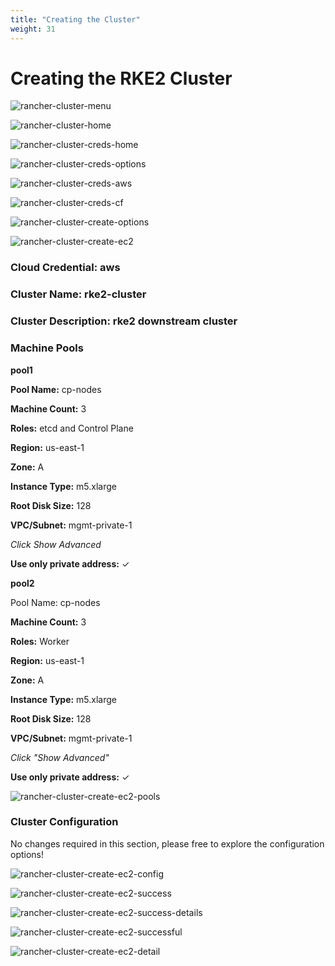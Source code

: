 ```yaml
---
title: "Creating the Cluster"
weight: 31
---
```


# Creating the RKE2 Cluster

![rancher-cluster-menu](/static/images/content/31-cluster-menu.png)

![rancher-cluster-home](/static/images/content/31-cluster-home.png)


![rancher-cluster-creds-home](/static/images/content/31-cluster-creds-home.png)

![rancher-cluster-creds-options](/static/images/content/31-cluster-creds-options.png)

![rancher-cluster-creds-aws](/static/images/content/31-cluster-creds-aws.png)

![rancher-cluster-creds-cf](/static/images/content/31-cluster-creds-cf.png)


![rancher-cluster-create-options](/static/images/content/31-cluster-create-options.png)

![rancher-cluster-create-ec2](/static/images/content/31-cluster-create-ec2.png)


### **Cloud Credential:** aws

### **Cluster Name:** rke2-cluster

### **Cluster Description:** rke2 downstream cluster


### **Machine Pools**

**pool1**

**Pool Name:** cp-nodes

**Machine Count:** 3

**Roles:** etcd and Control Plane

**Region:** us-east-1

**Zone:** A

**Instance Type:** m5.xlarge

**Root Disk Size:** 128

**VPC/Subnet:** mgmt-private-1

*Click Show Advanced*

**Use only private address:** ✓


**pool2**

Pool Name: cp-nodes

**Machine Count:** 3

**Roles:** Worker

**Region:** us-east-1

**Zone:** A

**Instance Type:** m5.xlarge

**Root Disk Size:** 128

**VPC/Subnet:** mgmt-private-1

*Click "Show Advanced"*

**Use only private address:** ✓


![rancher-cluster-create-ec2-pools](/static/images/content/31-cluster-create-ec2-pools.png)


### **Cluster Configuration**

No changes required in this section, please free to explore the configuration options!


![rancher-cluster-create-ec2-config](/static/images/content/31-cluster-create-ec2-config.png)

![rancher-cluster-create-ec2-success](/static/images/content/31-cluster-create-ec2-success.png)

![rancher-cluster-create-ec2-success-details](/static/images/content/31-cluster-create-ec2-success-details.png)

![rancher-cluster-create-ec2-successful](/static/images/content/31-cluster-create-ec2-successful.png)

![rancher-cluster-create-ec2-detail](/static/images/content/31-cluster-create-ec2-details.png)